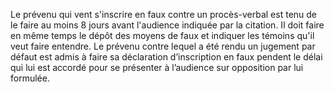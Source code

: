 Le prévenu qui vent s'inscrire en faux contre un procès-verbal est tenu de le faire au moins 8 jours avant l'audience indiquée par la citation. Il doit faire en même temps le dépôt des moyens de faux et indiquer les témoins qu'il veut faire entendre.
Le prévenu contre lequel a été rendu un jugement par défaut est admis à faire sa déclaration d’inscription en faux pendent le délai qui lui est accordé pour se présenter à l’audience sur opposition par lui formulée.